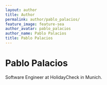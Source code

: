```yaml
---
layout: author
title: Author
permalink: author/pablo_palacios/
feature_image: feature-sea
author_avatar: pablo_palacios
author_name: Pablo Palacios
title: Pablo Palacios
---
```


# Pablo Palacios

Software Engineer at HolidayCheck in Munich.
